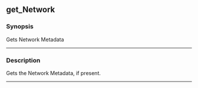 get_Network
-----------

### Synopsis
Gets Network Metadata

---

### Description

Gets the Network Metadata, if present.

---

